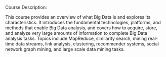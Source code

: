 Course Description:

This course provides an overview of what Big Data is and explores its characteristics. It introduces the fundamental technologies, platforms, and methods that enable Big Data analysis, and covers how to acquire, store, and analyze very large amounts of information to complete Big Data analysis tasks. Topics include MapReduce, similarity search, mining real-time data streams, link analysis, clustering, recommender systems, social network graph mining, and large scale data mining tasks.
